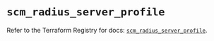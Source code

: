 # `scm_radius_server_profile`

Refer to the Terraform Registry for docs: [`scm_radius_server_profile`](https://registry.terraform.io/providers/paloaltonetworks/scm/1.0.2/docs/resources/radius_server_profile).
